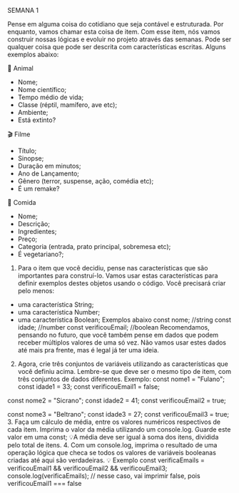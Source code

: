 SEMANA 1

Pense em alguma coisa do cotidiano que seja contável e estruturada. Por enquanto, vamos chamar esta coisa de item. Com esse item, nós vamos construir nossas lógicas e evoluir no projeto através das semanas. Pode ser qualquer coisa que pode ser descrita com características escritas. Alguns exemplos abaixo:

🐳 Animal
* Nome;
* Nome científico;
* Tempo médio de vida;
* Classe (réptil, mamífero, ave etc);
* Ambiente;
* Está extinto?

 🎬 Filme
* Título;
* Sinopse;
* Duração em minutos;
* Ano de Lançamento;
* Gênero (terror, suspense, ação, comédia etc);
* É um remake?

 🍕 Comida
* Nome;
* Descrição;
* Ingredientes;
* Preço;
* Categoria (entrada, prato principal, sobremesa etc);
* É vegetariano?;

1. Para o item que você decidiu, pense nas características que são importantes para construí-lo. Vamos usar estas características para definir exemplos destes objetos usando o código.
Você precisará criar pelo menos:
  * uma característica String;
  * uma característica Number;
  * uma característica Boolean;
Exemplos abaixo
const nome; //string
const idade; //number 
const verificouEmail; //boolean 
Recomendamos, pensando no futuro, que você também pense em dados que podem receber múltiplos valores de uma só vez. Não vamos usar estes dados até mais pra frente, mas é legal já ter uma ideia.
2. Agora, crie três conjuntos de variáveis utilizando as características que você definiu acima. Lembre-se que deve ser o mesmo tipo de item, com três conjuntos de dados diferentes.
Exemplo:
const nome1 = "Fulano";
const idade1 = 33;
const verificouEmail1 = false;

const nome2 = "Sicrano";
const idade2 = 41;
const verificouEmail2 = true;

const nome3 = "Beltrano";
const idade3 = 27;
const verificouEmail3 = true;
3. Faça um cálculo de média, entre os valores numéricos respectivos de cada item. Imprima o valor da média utilizando um console.log. Guarde este valor em uma const;
💡A média deve ser igual à soma dos itens, dividida pelo total de itens.
4. Com um console.log, imprima o resultado de uma operação lógica que checa se todos os valores de variáveis booleanas criadas até aqui são verdadeiras.
💡 Exemplo
const verificaEmails = verificouEmail1 && verificouEmail2 && verificouEmail3;
console.log(verificaEmails);
// nesse caso, vai imprimir false, pois verificouEmail1 === false
